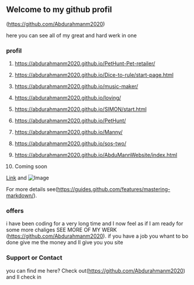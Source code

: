 ## Welcome to my github profil
(https://github.com/Abdurahmanm2020)


here you can see all of my great and hard werk in one

### profil

 1. https://abdurahmanm2020.github.io/PetHunt-Pet-retailer/
 
 
 2. https://abdurahmanm2020.github.io/Dice-to-rule/start-page.html
 
 
 3. https://abdurahmanm2020.github.io/music-maker/
 
 
 4. https://abdurahmanm2020.github.io/loving/
 
 
 5. https://abdurahmanm2020.github.io/SIMON/start.html
 
 
 6. https://abdurahmanm2020.github.io/PetHunt/
 
 
 7. https://abdurahmanm2020.github.io/Manny/
 
 
 8. https://abdurahmanm2020.github.io/sos-two/
 
 
 9. https://abdurahmanm2020.github.io/AbduMannWebsite/index.html
 
 
 10. Coming soon
 
[Link](url) and ![Image](src)


For more details see(https://guides.github.com/features/mastering-markdown/).

### offers

i have been coding for a very long time and I now feel as if I am ready for some more chaliges SEE MORE OF MY WERK (https://github.com/Abdurahmanm2020). if you have a job you whant to bo done give me the money and Il give you you site 

### Support or Contact

you can find me here? Check out(https://github.com/Abdurahmanm2020) and Il check in
